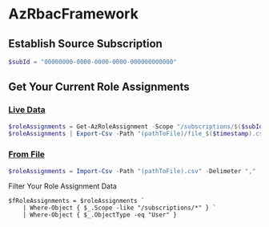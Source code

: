 # AzRbacFramework
 
## Establish Source Subscription

```powershell
$subId = "00000000-0000-0000-0000-000000000000"
```

## Get Your Current Role Assignments

### [Live Data](#tab/livedata)

```powershell
$roleAssignments = Get-AzRoleAssignment -Scope "/subscriptions/$($subId)"
$roleAssignments | Export-Csv -Path "(pathToFile)/file_$($timestamp).csv" -Delimeter "," -NoTypeInformation -NoClobber
```

### [From File](#tab/fromfile)

```powershell
$roleAssignments = Import-Csv -Path "(pathToFile).csv" -Delimeter ","
```

Filter Your Role Assignment Data
```
$fRoleAssignments = $roleAssignments `
    | Where-Object { $_.Scope -like "/subscriptions/*" } `
    | Where-Object { $_.ObjectType -eq "User" }
```